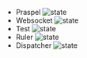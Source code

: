 * Praspel ![state](http://central.hoa-project.net/State/Praspel)
* Websocket ![state](http://central.hoa-project.net/State/Websocket)
* Test ![state](http://central.hoa-project.net/State/Test)
* Ruler ![state](http://central.hoa-project.net/State/Ruler)
* Dispatcher ![state](http://central.hoa-project.net/State/Dispatcher)
